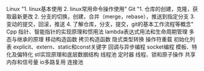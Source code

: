 Linux
"1.  linux基本使用
2. linux常用命令操作使用"
Git
"1. 仓库的创建，克隆，获取最新更改
2. 分支的切换，创建，合并（merge，rebase），推送到指定分支
3. 变动的提交，回滚，推送
4. 了解仓库，分支，提交，git的基本工作流程等概念"
Cpp
指针、智能指针的实现原理和惯用法
lambda表达式用法和生命周期管理
多态与继承的原理
移动构造函数
拷贝构造函数
隐式类型转换
操作符重载
初始化列表
explicit、extern、static和const关键字
回调与异步编程
socket编程
模板、特化及偏特化
stl实现原理和底层数据结构
线程池
定时器
线程、锁和原子操作
共享内存和信号量
io多路复用
连接池

